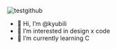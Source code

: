 ![testgithub](https://user-images.githubusercontent.com/93552754/207045165-81cb9c81-98d7-4858-ad26-10881371f0eb.png)

- 👋 Hi, I’m @kyubili
- 👀 I’m interested in design x code
- 🌱 I’m currently learning C
